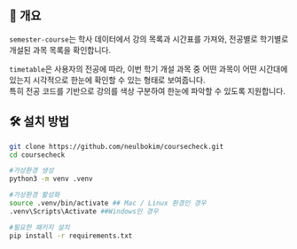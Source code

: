 ## 📌 개요
`semester-course`는 학사 데이터에서 강의 목록과 시간표를 가져와,
전공별로 학기별로 개설된 과목 목록을 확인합니다.

`timetable`은 사용자의 전공에 따라,
이번 학기 개설 과목 중 어떤 과목이 어떤 시간대에 있는지 
시각적으로 한눈에 확인할 수 있는 형태로 보여줍니다.  
특히 전공 코드를 기반으로 강의를 색상 구분하여 한눈에 파악할 수 있도록 지원합니다.

## 🛠 설치 방법
```bash
git clone https://github.com/neulbokim/coursecheck.git
cd coursecheck

#가상환경 생성
python3 -m venv .venv

#가상환경 활성화
source .venv/bin/activate ## Mac / Linux 환경인 경우
.venv\Scripts\Activate ##Windows인 경우

#필요한 패키지 설치
pip install -r requirements.txt
```